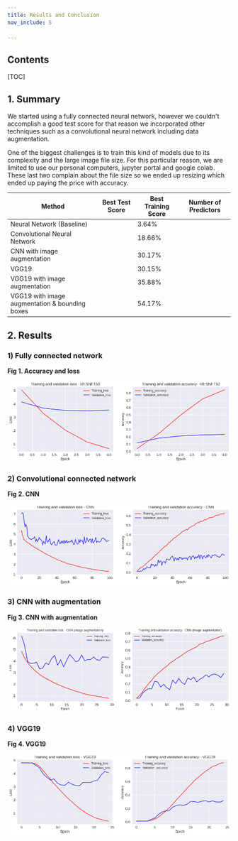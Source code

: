 ```yaml
---
title: Results and Conclusion
nav_include: 5

---
```


## Contents 

[TOC]

## 1. Summary

We started using a fully connected neural network, however we couldn't accomplish a good test score for that reason we incorporated other techniques such as a convolutional neural network including data augmentation.

One of the biggest challenges is to train this kind of models due to its complexity and the large image file size.  For this particular reason, we are limited to use our personal computers, jupyter portal and google colab. These last two complain about the file size so we ended up resizing which ended up paying the price with accuracy. 



| Method                                          | Best Test Score | Best Training Score | Number of Predictors |
| ----------------------------------------------- | --------------- | ------------------- | -------------------- |
| Neural Network (Baseline)                       |                 | 3.64%               |                      |
| Convolutional Neural Network                    |                 | 18.66%              |                      |
| CNN with image augmentation                     |                 | 30.17%              |                      |
| VGG19                                           |                 | 30.15%              |                      |
| VGG19 with image augmentation                   |                 | 35.88%              |                      |
| VGG19 with image augmentation  & bounding boxes |                 | 54.17%              |                      |

## 2. Results

### 1) Fully connected network



**Fig 1. Accuracy and loss**

![Table1](/Images/resnet50.png)



### 2) Convolutional connected network



**Fig 2. CNN**

![Table1](/Images/CNN.png)



### 3) CNN with augmentation



**Fig 3. CNN with augmentation**

![Table1](/Images/CNN-aug.png)



### 4) VGG19

**Fig 4. VGG19**

![Table1](/Images/vgg19.png)